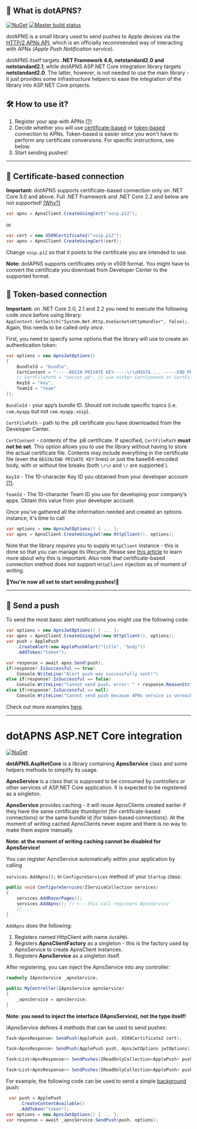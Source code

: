 ## 🍎 What is dotAPNS?
[![NuGet](https://img.shields.io/nuget/v/dotAPNS?style=plastic)](https://www.nuget.org/packages/dotAPNS/ "NuGet")	[![Master build status](https://img.shields.io/travis/alexalok/dotAPNS/master?style=plastic)](https://travis-ci.org/alexalok/dotAPNS/ "Master build status")

dotAPNS is a small library used to send pushes to Apple devices via the [HTTP/2 APNs API](https://developer.apple.com/documentation/usernotifications/setting_up_a_remote_notification_server), which is an officially recommended way of interacting with APNs (*Apple Push Notification service*).

dotAPNS itself targets **.NET Framework 4.6, netstandard2.0 and netstandard2.1**, while dotAPNS ASP.NET Core integration library targets **netstandard2.0**. The latter, however, is not needed to use the main library - it just provides some infrastructure helpers to ease the integration of the library into ASP.NET Core projects.

## 🛠️ How to use it?

1. Register your app with APNs [(?)](https://developer.apple.com/documentation/usernotifications/registering_your_app_with_apns)
2. Decide whether you will use [certificate-based](https://developer.apple.com/documentation/usernotifications/setting_up_a_remote_notification_server/establishing_a_certificate-based_connection_to_apns) or [token-based](https://developer.apple.com/documentation/usernotifications/setting_up_a_remote_notification_server/establishing_a_token-based_connection_to_apns) connection to APNs. Token-based is easier since you won't have to perform any certificate conversions. For specific instructions, see below.
3. Start sending pushes!

---



## 📃 Certificate-based connection

**Important:** dotAPNS supports certificate-based connection only on .NET Core 3.0 and above. Full .NET Framework and .NET Core 2.2 and below are not supported! [(Why?)](https://github.com/alexalok/dotAPNS/issues/6)

```c#
var apns = ApnsClient.CreateUsingCert("voip.p12");
```
or
```c#
var cert = new X509Certificate2("voip.p12");
var apns = ApnsClient.CreateUsingCert(cert);
```

Change `voip.p12` so that it points to the certificate you are intended to use.

**Note:** dotAPNS supports certificates only in x509 format. You might have to convert the certificate you download from Developer Center to the supported format.

## 🔏 Token-based connection

**Important:** on .NET Core 2.0, 2.1 and 2.2 you need to execute the following code once before using library: `AppContext.SetSwitch("System.Net.Http.UseSocketsHttpHandler", false);`. Again, this needs to be called only *once*.

First, you need to specify some options that the library will use to create an authentication token:

```c#
var options = new ApnsJwtOptions() 
{
    BundleId = "bundle", 
    CertContent = "-----BEGIN PRIVATE KEY-----\r\nMIGTA ... -----END PRIVATE KEY-----", 
    // CertFilePath = "secret.p8", // use either CertContent or CertFilePath, not both
    KeyId = "key", 
    TeamId = "team"
});
```

`BundleId` - your app’s bundle ID. Should not include specific topics (i.e. `com.myapp` but not `com.myapp.voip`).

`CertFilePath` - path to the .p8 certificate you have downloaded from the Developer Center.

`CertContent` - contents of the .p8 certificate. If specified, `CertFilePath` **must not be set**. This option allows you to use the library without having to store the actual certificate file. Contents may include everything in the certificate file (even the `BEGIN/END PRIVATE KEY` lines) or just the base64-encoded body, with or without line breaks (both `\r\n` and `\r` are supported ). 

`KeyId` - The 10-character Key ID you obtained from your developer account [(?)](https://developer.apple.com/documentation/usernotifications/setting_up_a_remote_notification_server/establishing_a_token-based_connection_to_apns#2943371).

`TeamId` - The 10-character Team ID you use for developing your company’s apps. Obtain this value from your developer account.

Once you've gathered all the information needed and created an options instance, it's time to call

```c#
var options = new ApnsJwtOptions() { ... };
var apns = ApnsClient.CreateUsingJwt(new HttpClient(), options);
```

Note that the library *requires* you to supply `HttpClient` instance - this is done so that you can manage its lifecycle. Please see [this article](https://aspnetmonsters.com/2016/08/2016-08-27-httpclientwrong/) to learn more about why this is important. Also note that certificate-based connection method does not support `HttpClient` injection as of moment of writing.

**🎉You're now all set to start sending pushes!🎉**

---



## 🔔 Send a push

To send the most basic alert notifications you might use the following code:

```c#
var options = new ApnsJwtOptions() { ... };
var apns = ApnsClient.CreateUsingJwt(new HttpClient(), options); 
var push = ApplePush
    .CreateAlert(new ApplePushAlert("title", "body"))
    .AddToken("token");

var response = await apns.Send(push);
if(response?.IsSuccessful == true)
    Console.WriteLine("Alert push was successfully sent!")
else if(response?.IsSuccessful == false)
    Console.WriteLine("Cannot send push, error: " + response.ReasonString);
else if(response?.IsSuccessful == null)
    Console.WriteLine("Cannot send push because APNs service is unreachable.");
```

Check out more examples [here](https://github.com/alexalok/dotAPNS/tree/master/dotAPNS.Tests).



---

# dotAPNS ASP.NET Core integration
[![NuGet](https://img.shields.io/nuget/v/dotAPNS.AspNetCore?style=plastic)](https://www.nuget.org/packages/dotAPNS.AspNetCore/ "NuGet")

**dotAPNS.AspNetCore** is a library containing **ApnsService** class and some helpers methods to simplify its usage.

**ApnsService** is a class that is supposed to be consumed by controllers or other services of ASP.NET Core application. It is expected to be registered as a singleton.

**ApnsService** provides caching - it will reuse ApnsClients created earlier if they have the same certificate thumbprint (for certificate-based connections) or the same bundle id (for token-based connections). At the moment of writing cached ApnsClients never expire and there is no way to make them expire manually. 

**Note: at the moment of writing caching cannot be disabled for ApnsService!**

You can register ApnsService automatically within your application by calling

`services.AddApns();` in `ConfigureServices` method of your `Startup` class:

```c#
public void ConfigureServices(IServiceCollection services)
{
	services.AddRazorPages();
	services.AddApns(); // <-- this call registers ApnsService
    // ...
}
```

`AddApns` does the following:

1. Registers named HttpClient with name `dotAPNS`.
2. Registers **ApnsClientFactory** as a singleton - this is the factory used by ApnsService to create ApnsClient instances.
3. Registers **ApnsService** as a singleton itself.



After registering, you can inject the ApnsService into any controller:

```c#
readonly IApnsService _apnsService;

public MyController(IApnsService apnsService)
{
	_apnsService = apnsService;
}
```

**Note:  you need to inject the interface (IApnsService), not the type itself!**

 

IApnsService defines 4 methods that can be used to send pushes:

```c#
Task<ApnsResponse> SendPush(ApplePush push, X509Certificate2 cert);

Task<ApnsResponse> SendPush(ApplePush push, ApnsJwtOptions jwtOptions);

Task<List<ApnsResponse>> SendPushes(IReadOnlyCollection<ApplePush> pushes, X509Certificate2 cert);

Task<List<ApnsResponse>> SendPushes(IReadOnlyCollection<ApplePush> pushes, ApnsJwtOptions jwtOptions);
```

For example, the following code can be used to send a simple [background](https://developer.apple.com/documentation/usernotifications/setting_up_a_remote_notification_server/pushing_background_updates_to_your_app) push:

```c#
 var push = ApplePush
     .CreateContentAvailable()
     .AddToken("token");
var options = new ApnsJwtOptions() { ... };
var response = await _apnsService.SendPush(push, options);
```

